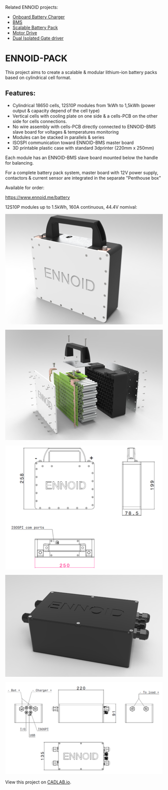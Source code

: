 Related ENNOID projects:
  - [Onboard Battery Charger](https://github.com/EnnoidMe/ENNOID-Charger)
  - [BMS](https://github.com/EnnoidMe/ENNOID-BMS)
  - [Scalable Battery Pack](https://github.com/EnnoidMe/ENNOID-PACK)
  - [Motor Drive](https://github.com/EnnoidMe/VESC-controller)
  - [Dual Isolated Gate driver](https://github.com/EnnoidMe/ENNOID-Dual-Gate-Driver)

# ENNOID-PACK

This project aims to create a scalable & modular lithium-ion battery packs based on cylindrical cell format.

## Features:

- Cylindrical 18650 cells, 12S10P modules from 1kWh to 1,5kWh (power output & capacity depend of the cell type)
- Vertical cells with cooling plate on one side & a cells-PCB on the other side for cells connections.
- No wire assembly with cells-PCB directly connected to ENNOID-BMS slave board for voltages & temperatures monitoring
- Modules can be stacked in parallels & series
- ISOSPI communication toward ENNOID-BMS master board
- 3D printable plastic case with standard 3dprinter (220mm x 250mm)


Each module has an ENNOID-BMS slave board mounted below the handle for balancing. 

For a complete battery pack system, master board with 12V power supply, contactors & current sensor are integrated in the separate "Penthouse box" 

Available for order:

https://www.ennoid.me/battery

12S10P modules up to 1.5kWh, 160A continuous, 44.4V nomival:

![alt text](PIC/12S10P.jpg)

![alt text](PIC/12S10P-disassembled.jpg)

![alt text](PIC/dimensions.png)

![alt text](PIC/Penthouse.jpg)

![alt text](PIC/Penthouse-dimensions.png)

View this project on [CADLAB.io](https://cadlab.io/project/1988). 
